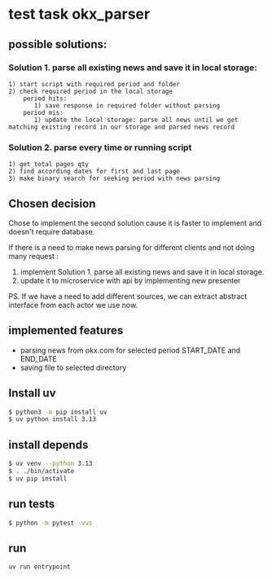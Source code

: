 # test task okx_parser
## possible solutions:

### Solution 1. parse all existing news and save it in local storage:
    1) start script with required period and folder
    2) check required period in the local storage
        period hits:
           1) save response in required folder without parsing
        period mis:
           1) update the local storage: parse all news until we get matching existing record in our storage and parsed news record

### Solution 2. parse every time or running script
    1) get total pages qty
    2) find according dates for first and last page
    3) make binary search for seeking period with news parsing

## Chosen decision
Chose to implement the second solution cause it is faster to implement and doesn't require database.

If there is a need to make news parsing for different clients and not doing many request :
1. implement Solution 1. parse all existing news and save it in local storage.
2. update it to microservice with api by implementing new presenter

PS.
If we have a need to add different sources, we can extract abstract interface from each actor we use now.


## implemented features
- parsing news from okx.com for selected period START_DATE and END_DATE
- saving file to selected directory

## Install uv
```bash
$ python3 -m pip install uv
$ uv python install 3.13
```

## install depends
```bash
$ uv venv --python 3.13
$ . ./bin/activate
$ uv pip install
```

## run tests

```bash
$ python -m pytest -vvs
```

## run 
```bash
uv run entrypoint
```
